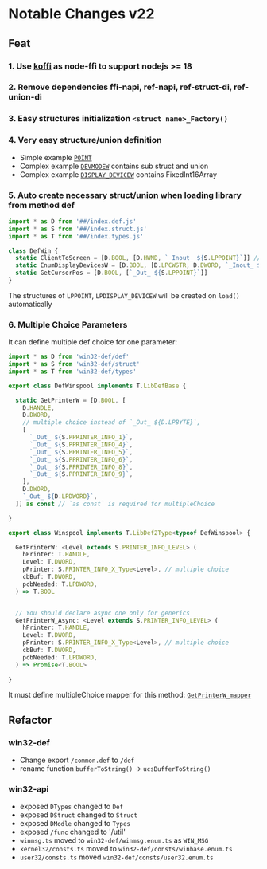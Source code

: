 # Notable Changes v22

## Feat

### 1. Use [koffi] as node-ffi to support nodejs >= 18

### 2. Remove dependencies ffi-napi, ref-napi, ref-struct-di, ref-union-di

### 3. Easy structures initialization `<struct name>_Factory()` 

### 4. Very easy structure/union definition

- Simple example [`POINT`]
- Complex example [`DEVMODEW`] contains sub struct and union
- Complex example [`DISPLAY_DEVICEW`] contains FixedInt16Array

### 5. Auto create necessary struct/union when loading library from method def

```ts
import * as D from '##/index.def.js'
import * as S from '##/index.struct.js'
import * as T from '##/index.types.js' 

class DefWin {
  static ClientToScreen = [D.BOOL, [D.HWND, `_Inout_ ${S.LPPOINT}`]] //  S.LPPOINT == 'POINT*'
  static EnumDisplayDevicesW = [D.BOOL, [D.LPCWSTR, D.DWORD, `_Inout_ ${S.LPDISPLAY_DEVICEW}`, D.DWORD]] // S.LPDISPLAY_DEVICEW == 'DISPLAY_DEVICEW*'
  static GetCursorPos = [D.BOOL, [`_Out_ ${S.LPPOINT}`]]
}

```

The structures of `LPPOINT`, `LPDISPLAY_DEVICEW` will be created on `load()` automatically

### 6. Multiple Choice Parameters

It can define multiple def choice for one parameter:

```ts
import * as D from 'win32-def/def'
import * as S from 'win32-def/struct'
import * as T from 'win32-def/types'

export class DefWinspool implements T.LibDefBase {

  static GetPrinterW = [D.BOOL, [
    D.HANDLE,
    D.DWORD,
    // multiple choice instead of `_Out_ ${D.LPBYTE}`,
    [
      `_Out_ ${S.PPRINTER_INFO_1}`,
      `_Out_ ${S.PPRINTER_INFO_4}`,
      `_Out_ ${S.PPRINTER_INFO_5}`,
      `_Out_ ${S.PPRINTER_INFO_6}`,
      `_Out_ ${S.PPRINTER_INFO_8}`,
      `_Out_ ${S.PPRINTER_INFO_9}`,
    ],
    D.DWORD,
    `_Out_ ${D.LPDWORD}`,
  ]] as const // `as const` is required for multipleChoice

}

export class Winspool implements T.LibDef2Type<typeof DefWinspool> {

  GetPrinterW: <Level extends S.PRINTER_INFO_LEVEL> (
    hPrinter: T.HANDLE,
    Level: T.DWORD,
    pPrinter: S.PRINTER_INFO_X_Type<Level>, // multiple choice
    cbBuf: T.DWORD,
    pcbNeeded: T.LPDWORD,
  ) => T.BOOL


  // You should declare async one only for generics
  GetPrinterW_Async: <Level extends S.PRINTER_INFO_LEVEL> (
    hPrinter: T.HANDLE,
    Level: T.DWORD,
    pPrinter: S.PRINTER_INFO_X_Type<Level>, // multiple choice
    cbBuf: T.DWORD,
    pcbNeeded: T.LPDWORD,
  ) => Promise<T.BOOL>
  
}

```

It must define multipleChoice mapper for this method: [`GetPrinterW_mapper`]


## Refactor

### win32-def

- Change export `/common.def` to `/def`
- rename function `bufferToString()` -> `ucsBufferToString()`

### win32-api

- exposed `DTypes` changed to `Def`
- exposed `DStruct` changed to `Struct`
- exposed `DModle` changed to `Types`
- exposed `/func` changed to '/util'
- `winmsg.ts` moved to `win32-def/winmsg.enum.ts` as `WIN_MSG`
- `kernel32/consts.ts` moved to `win32-def/consts/winbase.enum.ts`
- `user32/consts.ts` moved `win32-def/consts/user32.enum.ts`


	

[koffi]: https://github.com/node-ffi-napi/node-ffi-napi/issues/269

[`POINT`]: https://github.com/waitingsong/node-win32-api/blob/main/packages/win32-def/src/lib/struct/windef/POINT.ts
[`DEVMODEW`]: https://github.com/waitingsong/node-win32-api/blob/main/packages/win32-def/src/lib/struct/wingdi/DEVMODEW.ts
[`DISPLAY_DEVICEW`]: https://github.com/waitingsong/node-win32-api/blob/main/packages/win32-def/src/lib/struct/wingdi/DISPLAY_DEVICEW.ts 
[`GetPrinterW_mapper`]: https://github.com/waitingsong/node-win32-api/blob/main/packages/win32-api/src/lib/winspool/mapper/GetPrinterW.mapper.ts
